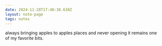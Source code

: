 ```yaml
---
date: 2024-11-28T17:40:38.638Z
layout: note-page
tags: notes
---
```

always bringing apples to apples places and never opening it remains one of my favorite bits.
